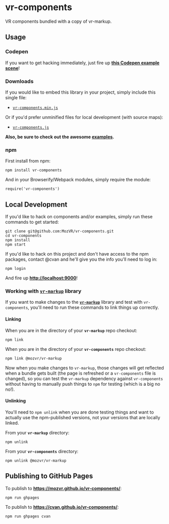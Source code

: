 # vr-components

VR components bundled with a copy of vr-markup.


## Usage

### Codepen

If you want to get hacking immediately, just fire up [__this Codepen example scene__](http://codepen.io/mozvr/pen/zvqGqO/left/?editors=100)!

### Downloads

If you would like to embed this library in your project, simply include this single file:

* [`vr-components.min.js`](https://mozvr.github.io/vr-components/dist/vr-components.min.js)

Or if you'd prefer unminified files for local development (with source maps):

* [`vr-components.js`](https://mozvr.github.io/vr-components/dist/vr-components.js)

__Also, be sure to check out the awesome [examples](https://mozvr.github.io/vr-components/examples/).__

### npm

First install from npm:

    npm install vr-components

And in your Browserify/Webpack modules, simply require the module:

    require('vr-components')


## Local Development

If you'd like to hack on components and/or examples, simply run these commands to get started:

    git clone git@github.com:MozVR/vr-components.git
    cd vr-components
    npm install
    npm start

If you'd like to hack on this project and don't have access to the npm packages, contact @cvan and he'll give you the info you'll need to log in:

    npm login

And fire up __[http://localhost:9000](http://localhost:9000)__!


### Working with [`vr-markup`](https://github.com/MozVR/vr-markup/) library

If you want to make changes to the [__`vr-markup`__](https://github.com/MozVR/vr-markup/) library and test with `vr-components`, you'll need to run these commands to link things up correctly.

#### Linking

When you are in the directory of your __`vr-markup`__ repo checkout:

    npm link

When you are in the directory of your __`vr-components`__ repo checkout:

    npm link @mozvr/vr-markup

Now when you make changes to `vr-markup`, those changes will get reflected when a bundle gets built (the page is refreshed or a `vr-components` file is changed), so you can test the `vr-markup` dependency against `vr-components` without having to manually push things to `npm` for testing (which is a big no no!).

#### Unlinking

You'll need to `npm unlink` when you are done testing things and want to actually use the npm-published versions, not your versions that are locally linked.

From your __`vr-markup`__ directory:

    npm unlink

From your __`vr-components`__ directory:

    npm unlink @mozvr/vr-markup


## Publishing to GitHub Pages

To publish to __https://mozvr.github.io/vr-components/__:

    npm run ghpages

To publish to __https://cvan.github.io/vr-components/__:

    npm run ghpages cvan

